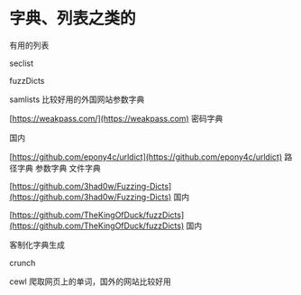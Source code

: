 # 字典、列表之类的

有用的列表

seclist

fuzzDicts

samlists    比较好用的外国网站参数字典

[https://weakpass.com/](https://weakpass.com) 密码字典

国内

[https://github.com/epony4c/urldict](https://github.com/epony4c/urldict)  路径字典 参数字典 文件字典

[https://github.com/3had0w/Fuzzing-Dicts](https://github.com/3had0w/Fuzzing-Dicts) 国内

[https://github.com/TheKingOfDuck/fuzzDicts](https://github.com/TheKingOfDuck/fuzzDicts) 国内

客制化字典生成

crunch

cewl 爬取网页上的单词，国外的网站比较好用
